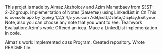 This projet is made by Almaz Akzholoev and Azim Mamatbaev from SEST-2-22 group.
Implementation of Notes (Заметки) using LinkedList in C#
This is console app by typing 1,2,3,4,5 you can Add,Edit,Delete,Display,Exit your Note, also you can choose any note that you want to see.
Teamwork Evaluation:
Azim's work:
Offered an idea.
Made a LinkedList implementation in code.

Almaz's work:
Implemented class Program.
Created repository.
Wrote README file.
